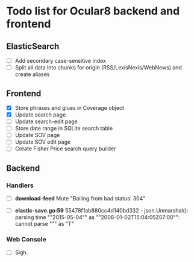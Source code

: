 # Todo list for Ocular8 backend and frontend

## ElasticSearch
- [ ] Add secondary case-sensitive index
- [ ] Split all data into chunks for origin (RSS/LexisNexis/WebNews) and create aliases

## Frontend
- [x] Store phrases and glues in Coverage object
- [x] Update search page
- [ ] Update search-edit page
- [ ] Store date range in SQLite search table
- [ ] Update SOV page
- [ ] Update SOV edit page
- [ ] Create Fisher Price search query builder

## Backend

### Handlers
- [ ] **download-feed** Mute "Bailing from bad status: 304"
- [ ] **elastic-save.go:59** 55478f1ab880cc4d140bd332 - json.Unmarshal(): parsing time ""2015-05-04"" as ""2006-01-02T15:04:05Z07:00"": cannot parse """ as "T"


### Web Console
- [ ] Sigh.
